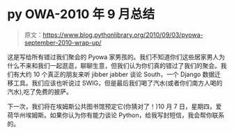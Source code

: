 # py OWA-2010 年 9 月总结

> 原文：<https://www.blog.pythonlibrary.org/2010/09/03/pyowa-september-2010-wrap-up/>

这是写给所有错过我们聚会的 Pyowa 家男孩的。我们不知道你们这些居家男人为什么不来和我们一起逛逛，聊聊生意，但我们认为你们真的错过了我们的聚会。我们有大约 10 个真正的朋友来听 jibber jabber 谈论 South，一个 Django 数据迁移工具。我们应该也听说过 SWIG，但是最后我们喝了汽水(或者你们南方人喝的汽水),吃了免费的披萨。

下一次，我们将在埃姆斯公共图书馆预定它(你猜对了！)10 月 7 日，星期四，爱荷华州埃姆斯。如果你认为你有能力谈论 Python，给我写封短信，我会帮你联系的。